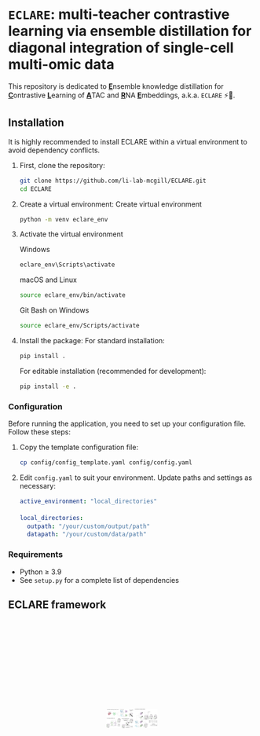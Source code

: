 # `ECLARE`: multi-teacher contrastive learning via ensemble distillation for diagonal integration of single-cell multi-omic data

This repository is dedicated to <ins>**E**</ins>nsemble knowledge distillation for <ins>**C**</ins>ontrastive <ins>**L**</ins>earning of <ins>**A**</ins>TAC and <ins>**R**</ins>NA <ins>**E**</ins>mbeddings, a.k.a. `ECLARE` :zap::cake:.

## Installation

It is highly recommended to install ECLARE within a virtual environment to avoid dependency conflicts.

1. First, clone the repository:

    ```bash
    git clone https://github.com/li-lab-mcgill/ECLARE.git
    cd ECLARE
    ```

2. Create a virtual environment:
    Create virtual environment
    ```bash
    python -m venv eclare_env
    ```

3. Activate the virtual environment
    
    Windows
    ```bash
    eclare_env\Scripts\activate
    ```
    
    macOS and Linux
    ```bash 
    source eclare_env/bin/activate
    ```

    Git Bash on Windows
    ```bash
    source eclare_env/Scripts/activate
    ```




4. Install the package:
    For standard installation:
    ```bash
    pip install .
    ```

    For editable installation (recommended for development):
    ```bash
    pip install -e .
    ```

### Configuration

Before running the application, you need to set up your configuration file. Follow these steps:

1. Copy the template configuration file:

    ```bash
    cp config/config_template.yaml config/config.yaml
    ```

2. Edit `config.yaml` to suit your environment. Update paths and settings as necessary:

    ```yaml
    active_environment: "local_directories"

    local_directories:
      outpath: "/your/custom/output/path"
      datapath: "/your/custom/data/path"
    ```

### Requirements
- Python ≥ 3.9
- See `setup.py` for a complete list of dependencies

## ECLARE framework
<div style="display: flex; justify-content: center; margin: 200px;">
  <img src="fig1_landscape_no_alpha.png" alt="ECLARE Framework"/>
</div>

